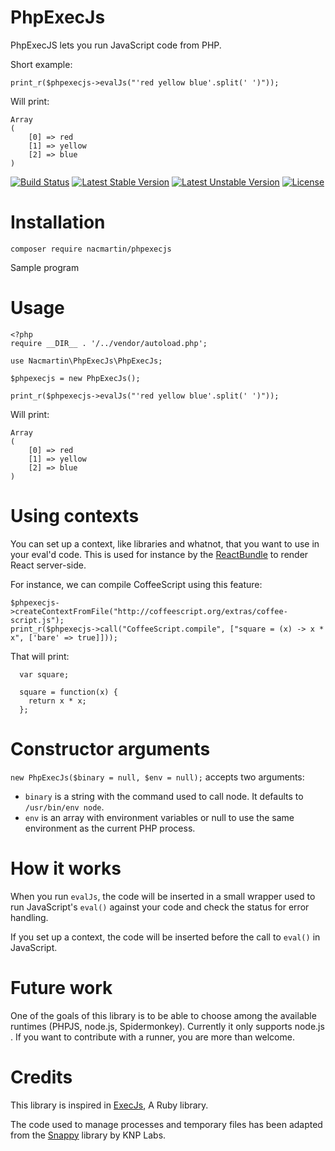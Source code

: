 # PhpExecJs

PhpExecJS lets you run JavaScript code from PHP.

Short example:

    print_r($phpexecjs->evalJs("'red yellow blue'.split(' ')"));

Will print:

    Array
    (
        [0] => red
        [1] => yellow
        [2] => blue
    )

[![Build Status](https://travis-ci.org/nacmartin/phpexecjs.svg?branch=master)](https://travis-ci.org/nacmartin/phpexecjs)
[![Latest Stable Version](https://poser.pugx.org/nacmartin/phpexecjs/v/stable)](https://packagist.org/packages/nacmartin/phpexecjs)
[![Latest Unstable Version](https://poser.pugx.org/nacmartin/phpexecjs/v/unstable)](https://packagist.org/packages/nacmartin/phpexecjs)
[![License](https://poser.pugx.org/nacmartin/phpexecjs/license)](https://packagist.org/packages/nacmartin/phpexecjs)

# Installation

    composer require nacmartin/phpexecjs

Sample program

# Usage

    <?php
    require __DIR__ . '/../vendor/autoload.php';
    
    use Nacmartin\PhpExecJs\PhpExecJs;
    
    $phpexecjs = new PhpExecJs();
    
    print_r($phpexecjs->evalJs("'red yellow blue'.split(' ')"));

Will print:

    Array
    (
        [0] => red
        [1] => yellow
        [2] => blue
    )


# Using contexts

You can set up a context, like libraries and whatnot, that you want to use in your eval'd code. This is used for instance by the [ReactBundle](https://github.com/limenius/ReactBundle/) to render React server-side.

For instance, we can compile CoffeeScript using this feature:

    $phpexecjs->createContextFromFile("http://coffeescript.org/extras/coffee-script.js");
    print_r($phpexecjs->call("CoffeeScript.compile", ["square = (x) -> x * x", ['bare' => true]]));


That will print:

      var square;
    
      square = function(x) {
        return x * x;
      };
    

# Constructor arguments

`new PhpExecJs($binary = null, $env = null);` accepts two arguments:

* `binary` is a string with the command used to call node. It defaults to `/usr/bin/env node`.
* `env` is an array with environment variables or null to use the same environment as the current PHP process.

# How it works

When you run `evalJs`, the code will be inserted in a small wrapper used to run JavaScript's `eval()` against your code and check the status for error handling.

If you set up a context, the code will be inserted before the call to `eval()` in JavaScript.

# Future work

One of the goals of this library is to be able to choose among the available runtimes (PHPJS, node.js, Spidermonkey). Currently it only supports node.js . If you want to contribute with a runner, you are more than welcome.


# Credits

This library is inspired in [ExecJs](https://github.com/rails/execjs), A Ruby library.

The code used to manage processes and temporary files has been adapted from the [Snappy](https://github.com/KnpLabs/snappy) library by KNP Labs.
